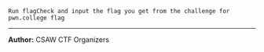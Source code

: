 `Run flagCheck and input the flag you get from the challenge for pwn.college flag`

---
**Author:** CSAW CTF Organizers